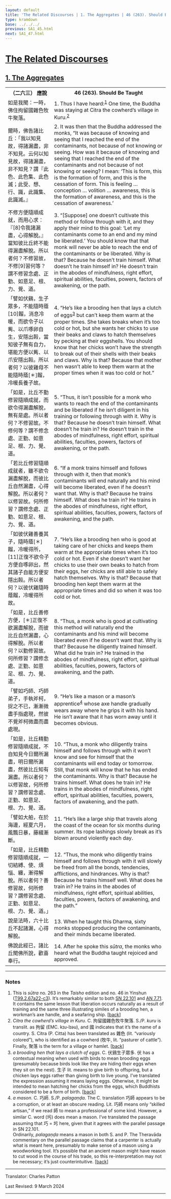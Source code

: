```yaml
---
layout: default
title: 'The Related Discourses | 1. The Aggregates | 46 (263). Should Be Taught'
type: kramdown
base: ../../../
previous: SA1_45.html
next: SA1_47.html
---
```


<h1><a href='../index.html'>The Related Discourses</a></h1>
<h2><a href='index.html'>1. The Aggregates</a></h2>

<table class="trans">
  <th class='ch'>（二六三） 應說</th>
  <th class='en'>46 (263). Should Be Taught</th>
  <tr>
    <td class="ch" title='t125.2.67a22'>如是我聞：一時，佛住拘留國雜色牧牛聚落。</td>
    <td id='p1'>1. Thus I have heard:<sup id="ref1"><a href="#n1">1</a></sup> One time, the Buddha was staying at Citra the cowherd’s village in Kuru.<sup id="ref2"><a href="#n2">2</a></sup></td>
  </tr>
  <tr>
    <td class="ch" title='t125.2.67a23'>爾時，佛告諸比丘：「我以知見故，得諸漏盡，非不知見。云何以知見故，得諸漏盡，非不知見？謂『此色、此色集、此色滅；此受、想、行、識，此識集、此識滅。』</td>
    <td id='p2'>2. It was then that the Buddha addressed the monks, “It was because of knowing and seeing that I reached the end of the contaminants, not because of not knowing or seeing. How was it because of knowing and seeing that I reached the end of the contaminants and not because of not knowing or seeing? I mean: ‘This is form, this is the formation of form, and this is the cessation of form. This is feeling … conception … volition … awareness, this is the formation of awareness, and this is the cessation of awareness.’</td>
  </tr>
  <tr>
    <td class="ch" title='t125.2.67a23'>不修方便隨順成就，而用心求：『[8]令我諸漏盡，心得解脫。』當知彼比丘終不能得漏盡解脫。所以者何？不修習故，不修[9]習何等？謂不修習念處、正勤、如意足、根、力、覺、道。</td>
    <td id='p3'>3. “[Suppose] one doesn’t cultivate this method or follow through with it, and they apply their mind to this goal: ‘Let my contaminants come to an end and my mind be liberated.’ You should know that that monk will never be able to reach the end of the contaminants or be liberated. Why is that? Because he doesn’t train himself. What doesn’t he train himself in? He doesn’t train in the abodes of mindfulness, right effort, spiritual abilities, faculties, powers, factors of awakening, or the path.</td>
  </tr>
  <tr>
    <td class="ch" title='t125.2.67a23'>「譬如伏鷄，生子眾多，不能隨時蔭[10]餾，消息冷暖，而欲令子以觜、以爪啄卵自生，安隱出㲉，當知彼子無有自力，堪能方便以觜、以爪安隱出㲉。所以者何？以彼雞母不能隨時蔭[＊]餾，冷暖長養子故。</td>
    <td id='p4'>4. “He’s like a brooding hen that lays a clutch of eggs<sup id="ref3"><a href="#n3">3</a></sup> but can’t keep them warm at the proper times. She takes breaks when it’s too cold or hot, but she wants her chicks to use their beaks and claws to hatch themselves by pecking at their eggshells. You should know that her chicks won’t have the strength to break out of their shells with their beaks and claws. Why is that? Because that mother hen wasn’t able to keep them warm at the proper times when it was too cold or hot.”</td>
  </tr>
  <tr>
    <td class="ch" title='t125.2.67b6'>「如是，比丘不勤修習隨順成就，而欲令得漏盡解脫，無有是處。所以者何？不修習故。不修何等？謂不修念處、正勤、如意足、根、力、覺、道。</td>
    <td id='p5'>5. “Thus, it isn’t possible for a monk who wants to reach the end of the contaminants and be liberated if he isn’t diligent in his training or following through with it. Why is that? Because he doesn’t train himself. What doesn’t he train in? He doesn’t train in the abodes of mindfulness, right effort, spiritual abilities, faculties, powers, factors of awakening, or the path.</td>
  </tr>
  <tr>
    <td class="ch" title='t125.2.67b6'>「若比丘修習隨順成就者，雖不欲令漏盡解脫，而彼比丘自然漏盡，心得解脫。所以者何？以修習故。何所修習？謂修念處、正勤、如意足、根、力、覺、道。</td>
    <td id='p6'>6. “If a monk trains himself and follows through with it, then that monk’s contaminants will end naturally and his mind will become liberated, even if he doesn’t want that. Why is that? Because he trains himself. What does he train in? He trains in the abodes of mindfulness, right effort, spiritual abilities, faculties, powers, factors of awakening, and the path.</td>
  </tr>
  <tr>
    <td class="ch" title='t125.2.67b6'>「如彼伏雞善養其子，隨時蔭[＊]餾，冷暖得所，[11]正復不欲令子方便自啄卵出，然其諸子自能方便安隱出㲉。所以者何？以彼伏雞隨時蔭餾，冷暖得所故。</td>
    <td id='p7'>7. “He’s like a brooding hen who is good at taking care of her chicks and keeps them warm at the appropriate times when it’s too cold or hot. Even if she doesn’t want her chicks to use their own beaks to hatch from their eggs, her chicks are still able to safely hatch themselves. Why is that? Because that brooding hen kept them warm at the appropriate times and did so when it was too cold or hot.</td>
  </tr>
  <tr>
    <td class="ch" title='t125.2.67b16'>「如是，比丘善修方便，[＊]正復不欲漏盡解脫，而彼比丘自然漏盡，心得解脫。所以者何？以勤修習故。何所修習？謂修念處、正勤、如意足、根、力、覺、道。</td>
    <td id='p8'>8. “Thus, a monk who is good at cultivating this method will naturally end the contaminants and his mind will become liberated even if he doesn’t want that. Why is that? Because he diligently trained himself. What did he train in? He trained in the abodes of mindfulness, right effort, spiritual abilities, faculties, powers, factors of awakening, and the path.</td>
  </tr>
  <tr>
    <td class="ch" title='t125.2.67b16'>「譬如巧師、巧師弟子，手執斧柯，捉之不已，漸漸微盡手指處現，然彼不覺斧柯微盡而盡處現。</td>
    <td id='p9'>9. “He’s like a mason or a mason’s apprentice<sup id="ref4"><a href="#n4">4</a></sup> whose axe handle gradually wears away where he grips it with his hand. He isn’t aware that it has worn away until it becomes obvious.</td>
  </tr>
  <tr>
    <td class="ch" title='t125.2.67b21'>「如是，比丘精勤修習隨順成就，不自知見今日爾所漏盡，明日爾所漏盡，然彼比丘知有漏盡。所以者何？以修習故，何所修習？謂修習念處、正勤、如意足、根、力、覺、道。</td>
    <td id='p10'>10. “Thus, a monk who diligently trains himself and follows through with it won’t know and see for himself that the contaminants will end today or tomorrow. Still, that monk will know that he has ended the contaminants. Why is that? Because he trains himself. What does he train in? He trains in the abodes of mindfulness, right effort, spiritual abilities, faculties, powers, factors of awakening, and the path.</td>
  </tr>
  <tr>
    <td class="ch" title='t125.2.67b21'>「譬如大舶，在於海邊，經夏六月，風飄日暴，藤綴漸斷。</td>
    <td id='p11'>11. “He’s like a large ship that travels along the coast of the ocean for six months during summer. Its rope lashings slowly break as it’s blown around violently each day.</td>
  </tr>
  <tr>
    <td class="ch" title='t125.2.67b27'>「如是，比丘精勤修習隨順成就，一切結縛、使、煩惱、纏，漸得解脫。所以者何？善修習故，何所修習？謂修習念處、正勤、如意足、根、力、覺、道。」</td>
    <td id='p12'>12. “Thus, the monk who diligently trains himself and follows through with it will slowly be freed from all the bonds, tendencies, afflictions, and hindrances. Why is that? Because he trains himself well. What does he train in? He trains in the abodes of mindfulness, right effort, spiritual abilities, faculties, powers, factors of awakening, and the path.”</td>
  </tr>
  <tr>
    <td class="ch" title='t125.2.67c1'>說是法時，六十比丘不起諸漏，心得解脫。</td>
    <td id='p13'>13. When he taught this Dharma, sixty monks stopped producing the contaminants, and their minds became liberated.</td>
  </tr>
  <tr>
    <td class="ch" title='t125.2.67c2'>佛說此經已，諸比丘聞佛所說，歡喜奉行。</td>
    <td id='p14'>14. After he spoke this <em>sūtra</em>, the monks who heard what the Buddha taught rejoiced and approved.</td>
  </tr>
</table>

<hr/>

<h3 id="notes">Notes</h3>

<ol>
<li id="n1">This is <em>sūtra</em> no. 263 in the <cite>Taisho</cite> edition and no. 46 in Yinshun (<a href="https://cbetaonline.dila.edu.tw/zh/T02n0099_p0067a22" target="_blank">T99.2.67a22-c3</a>). It’s remarkably similar to both <a href="https://suttacentral.net/sn22.101" target="_blank">SN 22.101</a> and <a href="https://suttacentral.net/an7.71" target="_blank">AN 7.71</a>. It contains the same lesson that liberation occurs naturally as a result of training and the same three illustrating similes of a brooding hen, a workman’s axe handle, and a seafaring ship. [<a href="#ref1">back</a>]</li>
<li id="n2"><em>Citra the cowherd’s village in Kuru</em>. C. 拘留國雜色牧牛聚落. S./P. <em>kuru</em> is translit. as 拘留 (EMC. kɪu-lɪəu), and 國 indicates that it’s the name of a country. S. Citra (P. Citta) has been translated as 雜色 (lit. “variously colored”), who is identified as a cowherd (牧牛, lit. “pasturer of cattle”). Finally, 聚落 is the term for a village or hamlet. [<a href="#ref2">back</a>]</li>
<li id="n3"><em>a brooding hen that lays a clutch of eggs</em>. C. 伏鷄生子眾多. 伏 has a contextual meaning when used with birds to mean brooding eggs (presumably because birds look like they are hiding their eggs when they sit on the nest). 生子 lit. means to give birth to offspring, but a chicken lays eggs rather than giving birth to live young. I’ve translated the expression assuming it means laying eggs. Otherwise, it might be intended to mean hatching her chicks from the eggs, which Buddhists considered to be a form of birth. [<a href="#ref3">back</a>]</li>
<li id="n4"><em>a mason</em>. C. 巧師. S./P. <em>palagaṇḍa</em>. The C. translation 巧師 appears to be a corruption, or at least an obscure reading. Lit. 巧師 means only “skilled artisan,” if we read 師 to mean a professional of some kind. However, a similar C. word (圬) does mean a mason. I’ve translated the passage assuming that 巧 = 圬 here, given that it agrees with the parallel passage in SN 22.101.<br/>
Ordinarily, <em>palagaṇḍa</em> means a mason in both S. and P. The Theravāda commentary on the parallel passage claims that a carpenter is actually what is meant here, presumably to make sense of a mason using a woodworking tool. It’s possible that an ancient mason might have reason to cut wood in the course of his trade, so this re-interpretation may not be necessary; it’s just counterintuitive. [<a href="#ref4">back</a>]</li>
</ol>
<hr/>

<p class="translator">Translator: Charles Patton</p>
<p class='revised'>Last Revised: 9 March 2024</p>

<hr/>